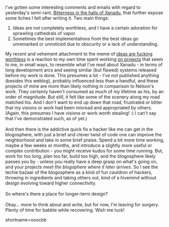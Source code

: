 I've gotten some interesting comments and emails with regard to yesterday's semi-rant, <a href="http://www.decafbad.com/news_archives/000321.phtml">Bitterness in the halls of Xanadu</a>, that further expose some itches I felt after writing it.  Two main things:<ol><li>Ideas are not completely worthless, and I have a certain adoration for sprawling cathedrals of vapor.</li><li>Sometimes the best implementations from the best ideas go unremarked or unnoticed due to obscurity or a lack of understanding.</li></ol>

My recent and vehement attachment to the meme of <a href="http://www.decafbad.com/news_archives/000258.phtml#000258">ideas are fucking worthless</a> is a reaction to my own time spent working <a href="http://sourceforge.net/projects/iaido">on projects</a> that seem to me, in small ways, to resemble what I've read about Xanadu - in terms of long development arcs and seeing similar (but flawed) systems released before my work is done.  This presumes a lot - I've not published anything (besides this weblog), probably influenced less than a handful, and these projects of mine are more than likely nothing in comparison to Nelson's work.  They certainly haven't consumed as much of my lifetime as his, by an order of magnitude.  But still, it felt like some of the scenery along my road matched his.  And I don't want to end up down that road, frustrated or bitter that my visions or work had been misread and appropriated by others.  (Again, this presumes I have visions or work worth stealing! :) I can't say that I've demonstrated such, as of yet.)
<br /><br />
And then there is the addictive quick fix a hacker like me can get in the blogosphere, with just a brief and clever twist of code one can improve the neighborhood and take in some brief praise.  Spend a bit more time working, maybe a few weeks or months, and introduce a slightly more useful or complex contribution - you might receive kudos for some time running.  But, work for too long, plan too far, build too high, and the blogosphere likely passes you by - unless you really have a deep grasp on what's going on, and your projects <i>meet the blogophere where it later arrives</i>.  So I see the techie bazaar of the blogosphere as a kind of fun cauldron of hackers, throwing in ingredients and taking others out, kind of a hivemind without design evolving toward higher connectivity.
<br /><br />
So where's there a place for longer-term design?
<br /><br />
Okay... more to think about and write, but for now, I'm leaving for surgery.  Plenty of time for babble while recovering. Wish me luck!
<!--more-->
shortname=ooocbb
